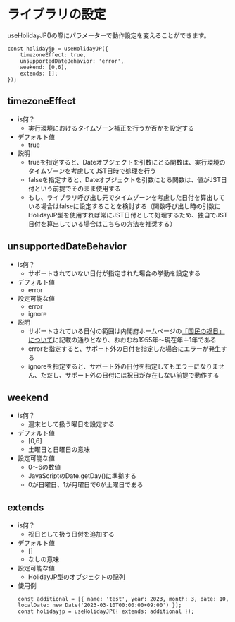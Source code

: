 # ライブラリの設定

useHolidayJP()の際にパラメーターで動作設定を変えることができます。

```
const holidayjp = useHolidayJP({
    timezoneEffect: true,
    unsupportedDateBehavior: 'error',
    weekend: [0,6],
    extends: [];
});
```

## timezoneEffect

-   is何？
    -   実行環境におけるタイムゾーン補正を行うか否かを設定する
-   デフォルト値
    -   true
-   説明
    -   trueを指定すると、Dateオブジェクトを引数にとる関数は、実行環境のタイムゾーンを考慮してJST日時で処理を行う
    -   falseを指定すると、Dateオブジェクトを引数にとる関数は、値がJST日付という前提でそのまま使用する
    -   もし、ライブラリ呼び出し元でタイムゾーンを考慮した日付を算出している場合はfalseに設定することを検討する（関数呼び出し時の引数にHolidayJP型を使用すれば常にJST日付として処理するため、独自でJST日付を算出している場合はこちらの方法を推奨する）

## unsupportedDateBehavior

-   is何？
    -   サポートされていない日付が指定された場合の挙動を設定する
-   デフォルト値
    -   error
-   設定可能な値
    -   error
    -   ignore
-   説明
    -   サポートされている日付の範囲は内閣府ホームページの[「国民の祝日」について](https://www8.cao.go.jp/chosei/shukujitsu/gaiyou.html)に記載の通りとなり、おおむね1955年～現在年＋1年である
    -   errorを指定すると、サポート外の日付を指定した場合にエラーが発生する
    -   ignoreを指定すると、サポート外の日付を指定してもエラーになりません、ただし、サポート外の日付には祝日が存在しない前提で動作する

## weekend

-   is何？
    -   週末として扱う曜日を設定する
-   デフォルト値
    -   [0,6]
    -   土曜日と日曜日の意味
-   設定可能な値
    -   0～6の数値
    -   JavaScriptのDate.getDay()に準拠する
    -   0が日曜日、1が月曜日で6が土曜日である

## extends

-   is何？
    -   祝日として扱う日付を追加する
-   デフォルト値
    -   []
    -   なしの意味
-   設定可能な値
    -   HolidayJP型のオブジェクトの配列
-   使用例
    ```
    const additional = [{ name: 'test', year: 2023, month: 3, date: 10, localDate: new Date('2023-03-10T00:00:00+09:00') }];
    const holidayjp = useHolidayJP({ extends: additional });
    ```
